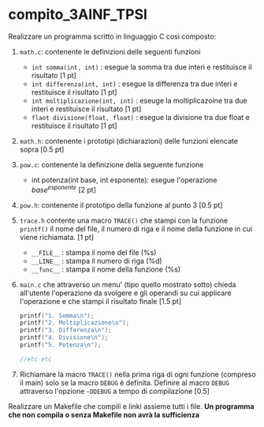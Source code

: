 # compito_3AINF_TPSI

Realizzare un programma scritto in linguaggio C così composto:

1. `math.c`: contenente le definizioni delle seguenti funzioni
   * `int somma(int, int)` : esegue la somma tra due interi e restituisce il risultato [1 pt]
   * `int differenza(int, int)` : esegue la differenza tra due interi e restituisce il risultato [1 pt]
   * `int moltiplicazione(int, int)` : eseuge la moltiplicazoine tra due interi e restituisce il risultato [1 pt]
   * `flaot divisione(float, float)` : esegue la divisione tra due float e restituisce il risultato [1 pt]
2. `math.h`: contenente i prototipi (dichiarazioni) delle funzioni elencate sopra [0.5 pt]
3. `pow.c`: contenente la definizione della seguente funzione
   * int potenza(int base, int esponente): esegue l'operazione $base^{esponente}$ [2 pt]
4. `pow.h`: contenente il prototipo della funzione al punto 3 [0.5 pt]
5. `trace.h` contente una macro `TRACE()` che stampi con la funzione `printf()` il nome del file, il numero di riga e il nome della funzione in cui viene richiamata. [1 pt]
   * `__FILE__` : stampa il nome del file  (%s)
   * `__LINE__` : stampa il numero di riga (%d)
   * `__func__` : stampa il nome della funzione (%s)
6. `main.c` che attraverso un menu' (tipo quello mostrato sotto) chieda all'utente l'operazione da svolgere e gli operandi su cui applicare l'operazione e che stampi il risultato finale [1.5 pt]

   ```c
   printf("1. Somma\n");
   printf("2. Moltiplicazione\n");
   printf("3. Differenza\n");
   printf("4. Divisione\n");
   printf("5. Potenza\n");

   //etc etc
   ```
   
8. Richiamare la macro `TRACE()` nella prima riga di ogni funzione (compreso il main) solo se la macro `DEBUG` è definita. Definire al macro `DEBUG` attraverso l'opzione `-DDEBUG` a tempo di compilazione [0.5]

Realizzare un Makefile che compili e linki assieme tutti i file. **Un programma che non compila o senza Makefile non avrà la sufficienza**
